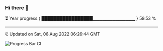 ### Hi there 👋

⏳ Year progress { █████████████████▁▁▁▁▁▁▁▁▁▁▁▁▁ } 59.53 %

---

⏰ Updated on Sat, 06 Aug 2022 06:26:44 GMT

![Progress Bar CI](https://github.com/ZhaoGui/ZhaoGui/workflows/Progress%20Bar%20CI/badge.svg)
